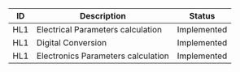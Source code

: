 ID |  Description                 | Status  |  
-------|------------------------|------|
HL1 | Electrical Parameters calculation        |Implemented   |
HL1 | Digital Conversion       |Implemented   |
HL1 | Electronics Parameters calculation    |Implemented   |
